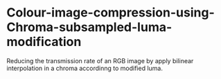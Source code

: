 # Colour-image-compression-using-Chroma-subsampled-luma-modification

Reducing the transmission rate of an RGB image by apply bilinear interpolation in a chroma accordinng to modified luma.
